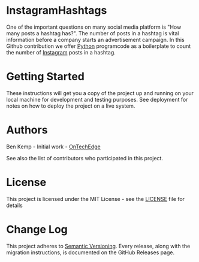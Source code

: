 # InstagramHashtags
One of the important questions on many social media platform is "How many posts a hashtag has?". The number of posts in a hashtag is vital information before a company starts an advertisement campaign. In this Github contribution we offer <a href="https://www.python.org/">Python</a> programcode as a boilerplate to count the number of <a href="https://instagram.com">Instagram</a> posts in a hashtag.

# Getting Started
These instructions will get you a copy of the project up and running on your local machine for development and testing purposes. See deployment for notes on how to deploy the project on a live system.

# Authors
Ben Kemp - Initial work - <a href="https://OnTechEdge.com">OnTechEdge</a>

See also the list of contributors who participated in this project.

# License
This project is licensed under the MIT License - see the <a href="https://github.com/OnTechEdgeCode/InstagramHashtags/blob/master/LICENSE">LICENSE</a> file for details

# Change Log
This project adheres to <a href="https://semver.org">Semantic Versioning</a>. Every release, along with the migration instructions, is documented on the GitHub Releases page.
